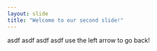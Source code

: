 ```yaml
---
layout: slide 
title: "Welcome to our second slide!"
---
```

asdf asdf asdf asdf
use the left arrow to go back!
